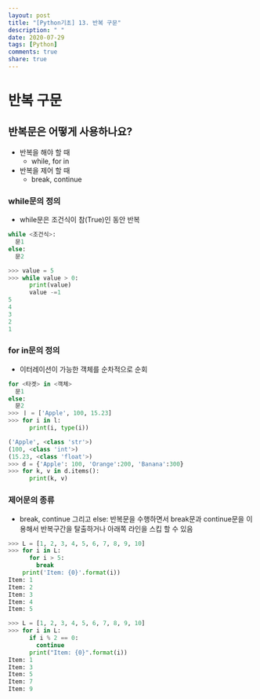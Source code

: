 ```yaml
---
layout: post
title: "[Python기초] 13. 반복 구문"
description: " "
date: 2020-07-29
tags: [Python]
comments: true
share: true
---
```


# 반복 구문

## 반복문은 어떻게 사용하나요?
  - 반복을 해야 할 때
    - while, for in
  - 반복을 제어 할 때
    - break, continue

### while문의 정의
  - while문은 조건식이 참(True)인 동안 반복
  ```python
  while <조건식>:
    문1
  else:
    문2

  >>> value = 5
  >>> while value > 0:
        print(value)
        value -=1
  5
  4
  3
  2
  1
  ```

### for in문의 정의
  - 이터레이션이 가능한 객체를 순차적으로 순회
  ```python
  for <타겟> in <객체>
    문1
  else:
    문2
  >>> ㅣ = ['Apple', 100, 15.23]
  >>> for i in l:
        print(i, type(i))

  ('Apple', <class 'str'>)
  (100, <class 'int'>)
  (15.23, <class 'float'>)
  >>> d = {'Apple': 100, 'Orange':200, 'Banana':300}
  >>> for k, v in d.items():
        print(k, v)
  ```

### 제어문의 종류
  - break, continue 그리고 else: 반복문을 수행하면서 break문과 continue문을 이용해서 반복구간을 탈출하거나 아래쪽 라인을 스킵 할 수 있음
  ```python
  >>> L = [1, 2, 3, 4, 5, 6, 7, 8, 9, 10]
  >>> for i in L:
        for i > 5:
          break
      print('Item: {0}'.format(i))
  Item: 1
  Item: 2
  Item: 3
  Item: 4
  Item: 5
  ```
  ```python
  >>> L = [1, 2, 3, 4, 5, 6, 7, 8, 9, 10]
  >>> for i in L:
        if i % 2 == 0:
          continue
        print("Item: {0}".format(i))
  Item: 1
  Item: 3
  Item: 5
  Item: 7
  Item: 9
  ```
  